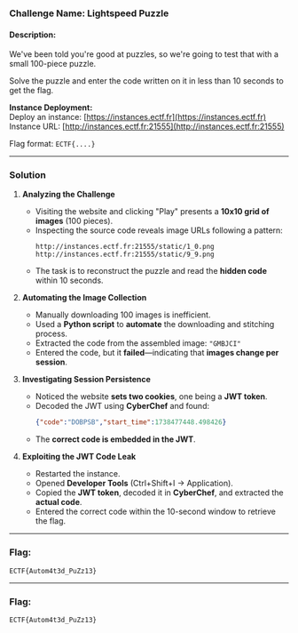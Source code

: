 ### Challenge Name: Lightspeed Puzzle  

#### Description:  
We've been told you're good at puzzles, so we're going to test that with a small 100-piece puzzle.  

Solve the puzzle and enter the code written on it in less than 10 seconds to get the flag.  

**Instance Deployment:**  
Deploy an instance: [https://instances.ectf.fr](https://instances.ectf.fr)  
Instance URL: [http://instances.ectf.fr:21555](http://instances.ectf.fr:21555)  

Flag format: `ECTF{....}`  

---

### Solution  

1. **Analyzing the Challenge**  
   - Visiting the website and clicking "Play" presents a **10x10 grid of images** (100 pieces).  
   - Inspecting the source code reveals image URLs following a pattern:  
     ```
     http://instances.ectf.fr:21555/static/1_0.png
     http://instances.ectf.fr:21555/static/9_9.png
     ```
   - The task is to reconstruct the puzzle and read the **hidden code** within 10 seconds.  

2. **Automating the Image Collection**  
   - Manually downloading 100 images is inefficient.  
   - Used a **Python script** to **automate** the downloading and stitching process.  
   - Extracted the code from the assembled image: `"GMBJCI"`  
   - Entered the code, but it **failed**—indicating that **images change per session**.  

3. **Investigating Session Persistence**  
   - Noticed the website **sets two cookies**, one being a **JWT token**.  
   - Decoded the JWT using **CyberChef** and found:  
     ```json
     {"code":"DOBPSB","start_time":1738477448.498426}
     ```
   - The **correct code is embedded in the JWT**.  

4. **Exploiting the JWT Code Leak**  
   - Restarted the instance.  
   - Opened **Developer Tools** (Ctrl+Shift+I → Application).  
   - Copied the **JWT token**, decoded it in **CyberChef**, and extracted the **actual code**.  
   - Entered the correct code within the 10-second window to retrieve the flag.  

---

### Flag:  
```
ECTF{Autom4t3d_PuZz13}
```

---

### Flag:  
```
ECTF{Autom4t3d_PuZz13}
```